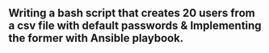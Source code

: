 ## Writing a bash script that creates 20 users from a csv file with default passwords & Implementing the former with Ansible playbook.
